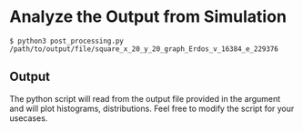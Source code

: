 # Analyze the Output from Simulation
`$ python3 post_processing.py /path/to/output/file/square_x_20_y_20_graph_Erdos_v_16384_e_229376`

## Output
The python script will read from the output file provided in the argument and will plot histograms, distributions. Feel free to modify the script for your usecases.
